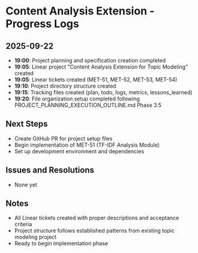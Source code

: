 # Content Analysis Extension - Progress Logs

## 2025-09-22
- **19:00**: Project planning and specification creation completed
- **19:05**: Linear project "Content Analysis Extension for Topic Modeling" created
- **19:05**: Linear tickets created (MET-51, MET-52, MET-53, MET-54)
- **19:10**: Project directory structure created
- **19:15**: Tracking files created (plan, todo, logs, metrics, lessons_learned)
- **19:20**: File organization setup completed following PROJECT_PLANNING_EXECUTION_OUTLINE.md Phase 3.5

## Next Steps
- Create GitHub PR for project setup files
- Begin implementation of MET-51 (TF-IDF Analysis Module)
- Set up development environment and dependencies

## Issues and Resolutions
- None yet

## Notes
- All Linear tickets created with proper descriptions and acceptance criteria
- Project structure follows established patterns from existing topic modeling project
- Ready to begin implementation phase
